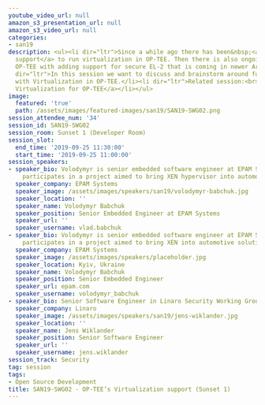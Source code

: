 ```yaml
---
youtube_video_url: null
amazon_s3_presentation_url: null
amazon_s3_video_url: null
categories:
- san19
description: <ul><li dir="ltr">Since a while ago there has been&nbsp;<a href="https://optee.readthedocs.io/en/latest/architecture/virtualization.html">experimental
  support</a> to run virtualization in OP-TEE. Then there is also ongoing work in
  OP-TEE with adding support for secure EL-2 that is coming in newer Armv8-A versions.</li><li
  dir="ltr">In this session we want to discuss and brainstorm around future goals
  with Virtualization in OP-TEE.</li><li dir="ltr">Related session:<br><a href="https://linaroconnectsandiego.sched.com/event/Subt/san19-402-virtualization-for-op-tee">SAN19-402
  Virtualization for OP-TEE</a></li></ul>
image:
  featured: 'true'
  path: /assets/images/featured-images/san19/SAN19-SWG02.png
session_attendee_num: '34'
session_id: SAN19-SWG02
session_room: Sunset 1 (Developer Room)
session_slot:
  end_time: '2019-09-25 11:30:00'
  start_time: '2019-09-25 11:00:00'
session_speakers:
- speaker_bio: Volodymyr is senior embedded software engineer at EPAM Systems. He
    participates in a project aimed to bring XEN hypervisor into automotive solutions.
  speaker_company: EPAM Systems
  speaker_image: /assets/images/speakers/san19/volodymyr-babchuk.jpg
  speaker_location: ''
  speaker_name: Volodymyr Babchuk
  speaker_position: Senior Embedded Engineer at EPAM Systems
  speaker_url: ''
  speaker_username: vlad.babchuk
- speaker_bio: Volodymyr is senior embedded software engineer at EPAM Systems. He
    participates in a project aimed to bring XEN into automotive solutions. 
  speaker_company: EPAM Systems
  speaker_image: /assets/images/speakers/placeholder.jpg
  speaker_location: Kyiv, Ukraine
  speaker_name: Volodymyr Babchuk
  speaker_position: Senior Embedded Engineer
  speaker_url: epam.com
  speaker_username: volodymyr_babchuk
- speaker_bio: Senior Software Engineer in Linaro Security Working Group
  speaker_company: Linaro
  speaker_image: /assets/images/speakers/san19/jens-wiklander.jpg
  speaker_location: ''
  speaker_name: Jens Wiklander
  speaker_position: Senior Software Engineer
  speaker_url: ''
  speaker_username: jens.wiklander
session_track: Security
tag: session
tags:
- Open Source Development
title: SAN19-SWG02 - OP-TEE’s Virtualization support (Sunset 1)
---
```

